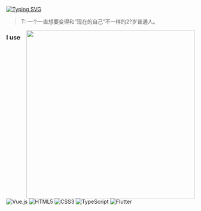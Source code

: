 
[![Typing SVG](https://readme-typing-svg.demolab.com?font=Fira+Code&pause=1000&color=E3958F&width=435&lines=Hi%EF%BC%8CI+am+young.;T2)](https://git.io/typing-svg)

> T: 一个一直想要变得和“现在的自己”不一样的2?岁普通人。

<img align="right" width="450px" src="https://github-readme-stats-one-bice.vercel.app/api?username=htx7&show_icons=true&include_all_commits=true&count_private=true&role=OWNER,ORGANIZATION_MEMBER">

### I use

<p>
  <img alt="Vue.js" src="https://img.shields.io/badge/-Vue.js-4fc08d?style=flat&logo=vue.js&logoColor=white" />
  <img alt="HTML5" src="https://img.shields.io/badge/-HTML5-e2470f?style=flat&logo=html5&logoColor=white" />
  <img alt="CSS3" src="https://img.shields.io/badge/-CSS3-1b73ba?style=flat&logo=css3&logoColor=white" />
  <img alt="TypeScript" src="https://img.shields.io/badge/TypeScript-%23007ACC.svg?logo=typescript&logoColor=white&style=flat" />
  <img alt="Flutter" src="https://img.shields.io/badge/Flutter-%2302569B.svg?logo=flutter&logoColor=white&style=flat" />
</p>

